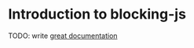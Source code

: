 # Introduction to blocking-js

TODO: write [great documentation](http://jacobian.org/writing/what-to-write/)
